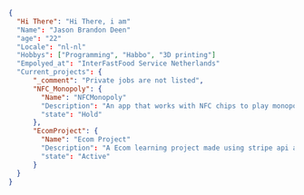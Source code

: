 ```json
{
  "Hi There": "Hi There, i am"
  "Name": "Jason Brandon Deen"
  "age": "22"
  "Locale": "nl-nl"
  "Hobbys": ["Programming", "Habbo", "3D printing"]
  "Empolyed_at": "InterFastFood Service Netherlands"
  "Current_projects": {
      "_comment": "Private jobs are not listed",
      "NFC_Monopoly": {
        "Name": "NFCMonopoly"
        "Description": "An app that works with NFC chips to play monopoly without the money hassle"
        "state": "Hold"
      }, 
      "EcomProject": {
        "Name": "Ecom Project"
        "Description": "A Ecom learning project made using stripe api and astro"
        "state": "Active"
      }
  }
}
```
<!--
**MisterDeen1694/MisterDeen1694** is a ✨ _special_ ✨ repository because its `README.md` (this file) appears on your GitHub profile.

Here are some ideas to get you started:

- 🔭 I’m currently working on ...
- 🌱 I’m currently learning ...
- 👯 I’m looking to collaborate on ...
- 🤔 I’m looking for help with ...
- 💬 Ask me about ...
- 📫 How to reach me: ...
- 😄 Pronouns: ...
- ⚡ Fun fact: ...
-->
